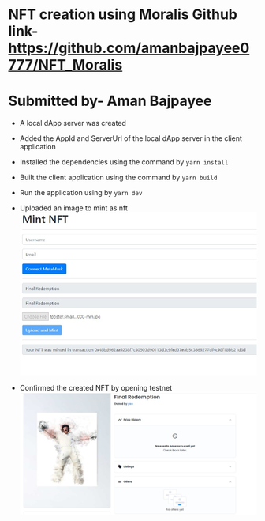 # NFT creation using Moralis Github link- https://github.com/amanbajpayee0777/NFT_Moralis
# Submitted by- Aman Bajpayee

- A local dApp server was created

- Added the AppId and ServerUrl of the local dApp server in the client application

- Installed the dependencies using the command by `yarn install`

- Built the client application using the command by `yarn build`

- Run the application using by `yarn dev`

- Uploaded an image to mint as nft
![Alt text](/NFT-Moralis-main/mint.jpeg?raw=true "Optional Title")

- Confirmed the created NFT by opening testnet
![Alt text](/NFT-Moralis-main/nft.jpeg?raw=true "Optional Title")
